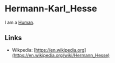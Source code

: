 # Hermann-Karl_Hesse

I am a [Human](40000001.md).

## Links

- Wikpedia: [https://en.wikipedia.org](https://en.wikipedia.org/wiki/Hermann_Hesse)
